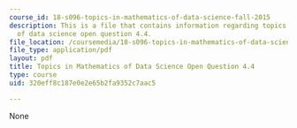 ```yaml
---
course_id: 18-s096-topics-in-mathematics-of-data-science-fall-2015
description: This is a file that contains information regarding topics in mathematics
  of data science open question 4.4.
file_location: /coursemedia/18-s096-topics-in-mathematics-of-data-science-fall-2015/320eff8c187e0e2e65b2fa9352c7aac5_MIT18_S096F15_Open4.4.pdf
file_type: application/pdf
layout: pdf
title: Topics in Mathematics of Data Science Open Question 4.4
type: course
uid: 320eff8c187e0e2e65b2fa9352c7aac5

---
```

None